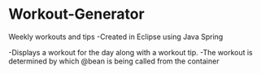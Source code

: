 # Workout-Generator
 Weekly workouts and tips
 -Created in Eclipse using Java Spring
 
 -Displays a workout for the day along with a workout tip.
 -The workout is determined by which @bean is being called from the container
 
